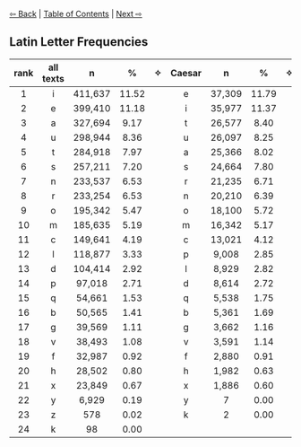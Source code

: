 [⇦ Back](https://github.com/alexanderboxer/voynich-attack/tree/main/topics/biblio) | [Table of Contents](https://github.com/alexanderboxer/voynich-attack) | [Next ⇨](https://github.com/alexanderboxer/voynich-attack/tree/main/topics/latin_stats/2grams)

## Latin Letter Frequencies

|rank|all texts|n|%|✧|Caesar|n|%|✧|Vitruvius|n|%|✧|Celsus|n|%|✧|Pliny|n|%|
|:-:|:-:|:-:|:-:|:-:|:-:|:-:|:-:|:-:|:-:|:-:|:-:|:-:|:-:|:-:|:-:|:-:|:-:|:-:|:-:|
|1|i|411,637|11.52||e|37,309|11.79||e|39,713|11.30||e|69,037|12.07||i|272,492|11.67|
|2|e|399,410|11.18||i|35,977|11.37||i|39,464|11.23||i|63,704|11.14||e|253,351|10.85|
|3|a|327,694|9.17||t|26,577|8.40||a|32,374|9.21||u|59,758|10.45||a|222,631|9.54|
|4|u|298,944|8.36||u|26,097|8.25||t|32,151|9.15||a|47,323|8.28||u|184,129|7.89|
|5|t|284,918|7.97||a|25,366|8.02||u|28,960|8.24||t|46,127|8.07||t|180,063|7.71|
|6|s|257,211|7.20||s|24,664|7.80||s|25,163|7.16||s|42,791|7.48||s|164,593|7.05|
|7|n|233,537|6.53||r|21,235|6.71||r|24,472|6.96||n|35,264|6.17||n|153,946|6.60|
|8|r|233,254|6.53||n|20,210|6.39||n|24,117|6.86||r|34,802|6.09||r|152,745|6.54|
|9|o|195,342|5.47||o|18,100|5.72||o|18,657|5.31||m|30,447|5.33||o|129,369|5.54|
|10|m|185,635|5.19||m|16,342|5.17||m|17,408|4.95||o|29,216|5.11||m|121,438|5.20|
|11|c|149,641|4.19||c|13,021|4.12||c|13,962|3.97||c|22,513|3.94||c|100,145|4.29|
|12|l|118,877|3.33||p|9,008|2.85||d|10,372|2.95||d|19,717|3.45||l|82,481|3.53|
|13|d|104,414|2.92||l|8,929|2.82||p|9,819|2.79||l|18,146|3.17||d|65,711|2.82|
|14|p|97,018|2.71||d|8,614|2.72||l|9,321|2.65||p|14,715|2.57||p|63,476|2.72|
|15|q|54,661|1.53||q|5,538|1.75||b|5,318|1.51||q|11,875|2.08||q|32,692|1.40|
|16|b|50,565|1.41||b|5,361|1.69||q|4,556|1.30||b|8,084|1.41||b|31,802|1.36|
|17|g|39,569|1.11||g|3,662|1.16||g|3,458|0.98||g|5,054|0.88||v|31,088|1.33|
|18|v|38,493|1.08||v|3,591|1.14||f|3,446|0.98||f|4,888|0.85||g|27,395|1.17|
|19|f|32,987|0.92||f|2,880|0.91||v|3,314|0.94||x|3,702|0.65||f|21,773|0.93|
|20|h|28,502|0.80||h|1,982|0.63||h|2,602|0.74||h|3,616|0.63||h|20,302|0.87|
|21|x|23,849|0.67||x|1,886|0.60||x|2,208|0.63||v|500|0.09||x|16,053|0.69|
|22|y|6,929|0.19||y|7|0.00||y|638|0.18||y|436|0.08||y|5,848|0.25|
|23|z|578|0.02||k|2|0.00||z|51|0.01||z|44|0.01||z|483|0.02|
|24|k|98|0.00||||||k|20|0.01||||||k|76|0.00|